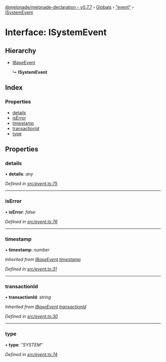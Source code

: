 [@melonade/melonade-declaration - v0.7.7](../README.md) › [Globals](../globals.md) › ["event"](../modules/_event_.md) › [ISystemEvent](_event_.isystemevent.md)

# Interface: ISystemEvent

## Hierarchy

* [IBaseEvent](_event_.ibaseevent.md)

  ↳ **ISystemEvent**

## Index

### Properties

* [details](_event_.isystemevent.md#details)
* [isError](_event_.isystemevent.md#iserror)
* [timestamp](_event_.isystemevent.md#timestamp)
* [transactionId](_event_.isystemevent.md#transactionid)
* [type](_event_.isystemevent.md#type)

## Properties

###  details

• **details**: *any*

*Defined in [src/event.ts:75](https://github.com/devit-tel/melonade-declaration/blob/3679b49/src/event.ts#L75)*

___

###  isError

• **isError**: *false*

*Defined in [src/event.ts:76](https://github.com/devit-tel/melonade-declaration/blob/3679b49/src/event.ts#L76)*

___

###  timestamp

• **timestamp**: *number*

*Inherited from [IBaseEvent](_event_.ibaseevent.md).[timestamp](_event_.ibaseevent.md#timestamp)*

*Defined in [src/event.ts:31](https://github.com/devit-tel/melonade-declaration/blob/3679b49/src/event.ts#L31)*

___

###  transactionId

• **transactionId**: *string*

*Inherited from [IBaseEvent](_event_.ibaseevent.md).[transactionId](_event_.ibaseevent.md#transactionid)*

*Defined in [src/event.ts:30](https://github.com/devit-tel/melonade-declaration/blob/3679b49/src/event.ts#L30)*

___

###  type

• **type**: *"SYSTEM"*

*Defined in [src/event.ts:74](https://github.com/devit-tel/melonade-declaration/blob/3679b49/src/event.ts#L74)*
